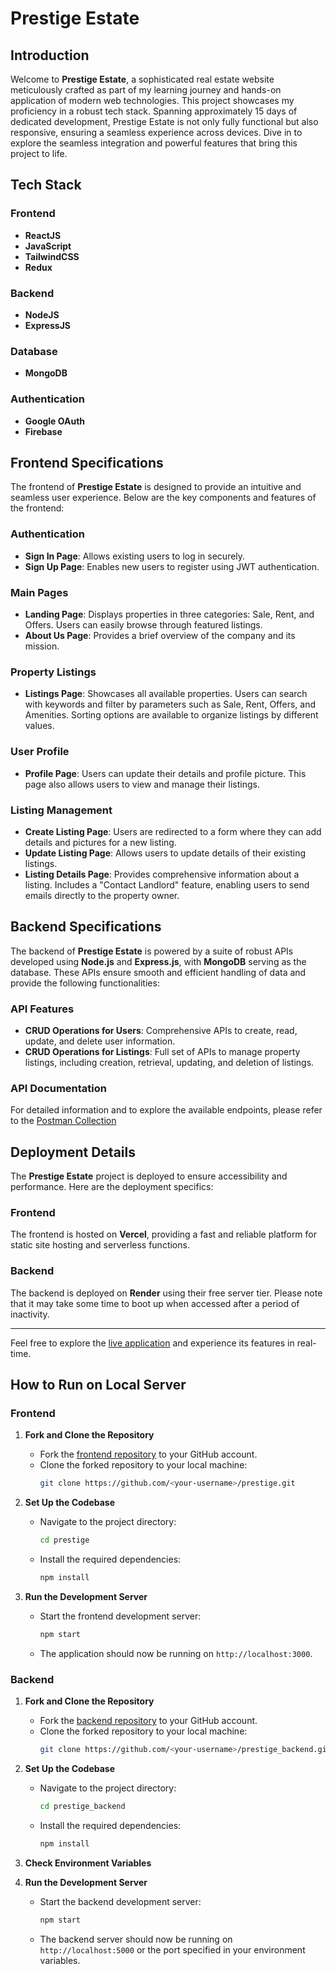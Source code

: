 # Prestige Estate

## Introduction

Welcome to **Prestige Estate**, a sophisticated real estate website meticulously crafted as part of my learning journey and hands-on application of modern web technologies. This project showcases my proficiency in a robust tech stack. Spanning approximately 15 days of dedicated development, Prestige Estate is not only fully functional but also responsive, ensuring a seamless experience across devices. Dive in to explore the seamless integration and powerful features that bring this project to life.

## Tech Stack

### Frontend
- **ReactJS**
- **JavaScript**
- **TailwindCSS**
- **Redux**

### Backend
- **NodeJS**
- **ExpressJS**

### Database
- **MongoDB**

### Authentication
- **Google OAuth**
- **Firebase**

## Frontend Specifications

The frontend of **Prestige Estate** is designed to provide an intuitive and seamless user experience. Below are the key components and features of the frontend:

### Authentication
- **Sign In Page**: Allows existing users to log in securely.
- **Sign Up Page**: Enables new users to register using JWT authentication.

### Main Pages
- **Landing Page**: Displays properties in three categories: Sale, Rent, and Offers. Users can easily browse through featured listings.
- **About Us Page**: Provides a brief overview of the company and its mission.

### Property Listings
- **Listings Page**: Showcases all available properties. Users can search with keywords and filter by parameters such as Sale, Rent, Offers, and Amenities. Sorting options are available to organize listings by different values.

### User Profile
- **Profile Page**: Users can update their details and profile picture. This page also allows users to view and manage their listings.

### Listing Management
- **Create Listing Page**: Users are redirected to a form where they can add details and pictures for a new listing.
- **Update Listing Page**: Allows users to update details of their existing listings.
- **Listing Details Page**: Provides comprehensive information about a listing. Includes a "Contact Landlord" feature, enabling users to send emails directly to the property owner.

## Backend Specifications

The backend of **Prestige Estate** is powered by a suite of robust APIs developed using **Node.js** and **Express.js**, with **MongoDB** serving as the database. These APIs ensure smooth and efficient handling of data and provide the following functionalities:

### API Features
- **CRUD Operations for Users**: Comprehensive APIs to create, read, update, and delete user information.
- **CRUD Operations for Listings**: Full set of APIs to manage property listings, including creation, retrieval, updating, and deletion of listings.

### API Documentation
For detailed information and to explore the available endpoints, please refer to the [Postman Collection](https://blue-resonance-76334.postman.co/workspace/New-Team-Workspace~2b42d5ed-22f9-4a59-9d40-8861d7957cea/collection/18860320-86ce470b-8474-4928-8972-2eb8636b0312?action=share&creator=18860320)


## Deployment Details

The **Prestige Estate** project is deployed to ensure accessibility and performance. Here are the deployment specifics:

### Frontend
The frontend is hosted on **Vercel**, providing a fast and reliable platform for static site hosting and serverless functions.

### Backend
The backend is deployed on **Render** using their free server tier. Please note that it may take some time to boot up when accessed after a period of inactivity.

---

Feel free to explore the [live application](https://prestige-gamma.vercel.app/) and experience its features in real-time.

## How to Run on Local Server

### Frontend

1. **Fork and Clone the Repository**
   - Fork the [frontend repository](https://github.com/Shubhrant05/prestige) to your GitHub account.
   - Clone the forked repository to your local machine:
     ```sh
     git clone https://github.com/<your-username>/prestige.git
     ```
   
2. **Set Up the Codebase**
   - Navigate to the project directory:
     ```sh
     cd prestige
     ```
   - Install the required dependencies:
     ```sh
     npm install
     ```
   
3. **Run the Development Server**
   - Start the frontend development server:
     ```sh
     npm start
     ```
   - The application should now be running on `http://localhost:3000`.

### Backend

1. **Fork and Clone the Repository**
   - Fork the [backend repository](https://github.com/Shubhrant05/prestige_backend) to your GitHub account.
   - Clone the forked repository to your local machine:
     ```sh
     git clone https://github.com/<your-username>/prestige_backend.git
     ```

2. **Set Up the Codebase**
   - Navigate to the project directory:
     ```sh
     cd prestige_backend
     ```
   - Install the required dependencies:
     ```sh
     npm install
     ```

3. **Check Environment Variables**


4. **Run the Development Server**
   - Start the backend development server:
     ```sh
     npm start
     ```
   - The backend server should now be running on `http://localhost:5000` or the port specified in your environment variables.
